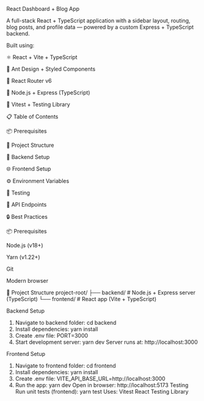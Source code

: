 React Dashboard + Blog App

A full-stack React + TypeScript application with a sidebar layout, routing, blog posts, and profile data — powered by a custom Express + TypeScript backend.

Built using:

⚛️ React + Vite + TypeScript

🎨 Ant Design + Styled Components

🔗 React Router v6

🚀 Node.js + Express (TypeScript)

🧪 Vitest + Testing Library

📋 Table of Contents

📦 Prerequisites

📂 Project Structure

🚀 Backend Setup

🌐 Frontend Setup

⚙️ Environment Variables

🧪 Testing

📁 API Endpoints

🔒 Best Practices

📦 Prerequisites

Node.js (v18+)

Yarn (v1.22+)

Git

Modern browser

📂 Project Structure
project-root/
├── backend/            # Node.js + Express server (TypeScript)
└── frontend/           # React app (Vite + TypeScript)

Backend Setup
1. Navigate to backend folder:
cd backend
2. Install dependencies:
yarn install
3. Create .env file:
PORT=3000
4. Start development server:
yarn dev
Server runs at: http://localhost:3000

Frontend Setup
1. Navigate to frontend folder:
cd frontend
2. Install dependencies:
yarn install
3. Create .env file:
VITE_API_BASE_URL=http://localhost:3000
4. Run the app:
yarn dev
Open in browser: http://localhost:5173
Testing
Run unit tests (frontend):
yarn test
Uses:
Vitest
React Testing Library